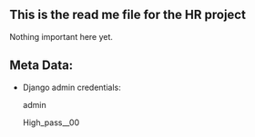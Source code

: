 ## This is the read me file for the HR project

Nothing important here yet.

## Meta Data:
* Django admin credentials:
    
    admin
    
    High_pass__00
